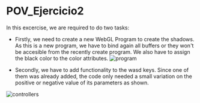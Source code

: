 # POV_Ejercicio2

In this excercise, we are required to do two tasks:
- Firstly, we need to create a new WebGL Program to create the shadows. As this is a new program, we have to bind again all buffers or they won't be accesible from the
recently create program. We also have to assign the black color to the color attributes.
![program](https://user-images.githubusercontent.com/16223603/190517249-57e6af19-e99d-47ee-a10f-48dce7fe9e36.PNG)


- Secondly, we have to add functionality to the wasd keys. Since one of them was already added, the code only needed a small variation on the positive or negative value
of its parameters as shown.

![controllers](https://user-images.githubusercontent.com/16223603/190517255-332d4dd5-750a-410b-8823-7305855d2c60.PNG)
